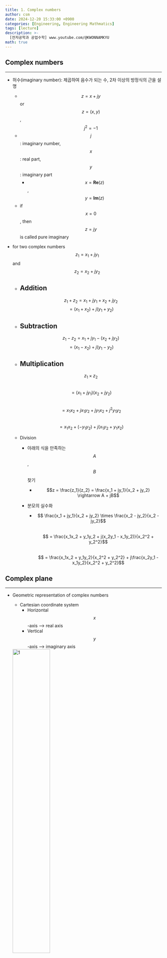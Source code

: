 ```yaml
---
title: 1. Complex numbers
author: csm
date: 2024-12-20 15:33:00 +0900
categories: [Engineering, Engineering Mathmatics]
tags: [lecture]
description: >-
  [전자공학과 공업수학] www.youtube.com/@KWONNAMKYU
math: true
---
```


## Complex numbers
---
- 허수(imaginary number): 제곱하여 음수가 되는 수, 2차 이상의 방정식의 근을 설명
  - $$ z = x + jy$$ or $$z = (x, y) $$, $$j^{2} = -1$$     
  - $$j$$ : imaginary number, $$x$$ : real part, $$y$$ : imaginary part
    - $$x = \mathbf{Re}(z)$$, $$y = \textbf{Im}(z)$$
  - if $$x = 0$$, then $$z = jy$$ is called pure imaginary

- for two complex numbers $$z_{1} = x_{1} + jy_{1}$$ and $$z_{2} = x_{2} + jy_{2}$$
  - Addition
    - 
      $$z_{1} + z_{2} = x_{1} + jy_{1} + x_{2} + jy_{2}$$
      $$              = (x_{1} + x_{2}) + j(y_{1} + y_{2})$$  
      
  - Subtraction
    - 
      $$z_{1} - z_{2} = x_{1} + jy_{1} - (x_{2} + jy_{2})$$
      $$              = (x_{1} - x_{2}) + j(y_{1} - y_{2})$$
      
  - Multiplication
    - 
      $$z_{1} \times z_{2}$$  
      $$= (x_{1} + jy_{1})(x_{2} + jy_{2})$$    
      $$                   = x_{1}x_{2} + jx_{1}y_{2} + jy_{1}x_{2} + j^{2}y_{1}y_{2}$$  
      $$                   = x_{1}x_{2} + (-y_{1}y_{2}) + j(x_{1}y_{2} + y_{1}x_{2})$$  
      
  - Division
    - 아래의 식을 만족하는 $$A$$, $$B$$ 찾기
      - $$$$
        $$z = \frac{z_1}{z_2} = \frac{x_1 + jy_1}{x_2 + jy_2} \rightarrow A + jB$$  
      
    - 분모의 실수화
      - $$ \frac{x_1 + jy_1}{x_2 + jy_2} \times \frac{x_2 - jy_2}{x_2 - jy_2}$$  
        $$ = \frac{x_1x_2 + y_1y_2 + j(x_2y_1 - x_1y_2)}{x_2^2 + y_2^2}$$   
        $$ = \frac{x_1x_2 + y_1y_2}{x_2^2 + y_2^2} + j\frac{x_2y_1 - x_1y_2}{x_2^2 + y_2^2}$$
      

## Complex plane
---
- Geometric representation of complex numbers
  - Cartesian coordinate system
    - Horizontal $$x$$-axis ⟶ real axis
    - Vertical $$y$$-axis ⟶ imaginary axis
  <img src="https://i.ibb.co/CKywB2g/image.webp" alt="1" width="50%" height="50%"/>
 
- Visualization for addition and subtraction: 벡터의 덧셈, 뺄셈과 일치
  - Addition: $$z_{1} + z_{2} \rightarrow (x_{1} + x_{2}, y_{1} + y_{2})$$
  - Subtraction: $$z_{1} - z_{2} \rightarrow (x_{1} - x_{2}, y_{1} - y_{2})$$

## Complex conjugate numbers
---
- 켤레(conjugate) 복소수
  - 더했을 때와 곱했을 때 실수가 되게 하는 복소수 $$\bar{z}$$
  - $$z + \bar{z}$$: 실수, $$z \times \bar{z}$$: 실수
  - $$$$
    $$\bar{z} = x - jy$$
  - $$z$$* 로도 표기  
  <img src="https://i.ibb.co/gmwsvZX/image.webp" alt="2" width="50%" height="50%"/>    

## Polar form of complex numbers
---
- $$xy$$-coordinate ↔ Polar coordinate $$r$$, $$\theta$$
  - $$x = r cos\ \theta$$, $$y = r sin\ \theta$$
  <img src="https://i.ibb.co/c8jx5D3/image.webp" alt="3" width="80%" height="80%"/>     

- 벡터 관점에서 $$r$$의 의미: 벡터 $$(x, y)$$의 길이
- 복소 평면에서의 $$r$$
  - 원점에서 복소수 $$z$$ 까지의 거리
  - 복소수 $$z$$의 절댓값 또는 크기
    - $$$$
      $$\left|z\right| = r = \sqrt{x^{2} + y^{2}} = \sqrt{z\bar{z}}$$
  - $$ \left|z_{1} - z_{2}\right| \rightarrow $$
    $$z_{1}$$과 $$z_{2}$$ 사이의 거리
 
- 벡터 관점에서의 $$\theta$$의 의미: 벡터 $$(x, y)$$의 각도
- 복소 평면에서의 $$\theta$$
  - 양의 실수 측과 복소수 $$z$$ 사이의 각도
    - Argument of $$z \rightarrow arg\ z = \theta = tan^{-1}(\frac{y}{x})$$
    - 만족하는 각도가 무수히 많음 ($$\theta = \theta + 2n\pi$$)
    - Principal value $$Arg\ z$$ (특정 범위로 한정한 고유한 값)
      - $$$$
        $$-\pi < Arg\ z \leq \pi $$
      - $$arg\ z = Arg\ z + 2n\pi$$ ($$n$$은 모든 정수)

### Triangle inequality

- 수의 대소 관계
  - 복소수의 대소 관계를 구분할 수 없으나, 복소수의 절댓값은 크기를 구분할 수 있다. ⟶ 삼각 부등식
- Triangle inequality (삼각 부등식)
  - $$$$
    $$\left|z_{1} + z_{2}\right| \leq \left|z_{1}\right| + \left|z_{2}\right|$$
  - Generalized triangle inequality:
    $$\left|z_{1} + z_{2} + \cdots + z_{n}\right| \leq \left|z_{1}\right| + \left|z_{2}\right| + \cdots + \left|z_{n}\right|$$
 
### Euler's formula
- Euler's formula
  - Relationship between the **trigonometric functions** and the **complex exponetial function**
  - **$$e^{j\theta} = cos\ \theta + j\ sin\ \theta$$**
    - **$$e^{-j\pi} = -1$$**
    <img src="https://i.ibb.co/PF6p3VJ/image.webp" alt="4" width="50%" height="50%"/>  
    
- 오일러 공식을 이용한 복소수 표현
  - $$z = x + jy$$   
    $$\rightarrow r\ cos\ \theta + jr\ sin\ \theta$$  
    $$\rightarrow r \times (cos\ \theta + j\ sin\ \theta) = r \times e^{j\theta} = \left|z\right| \times e^{j(arg\ z)}$$

### Multiplication and division in polar form
- Multiplication in polar form
  - $$z_{1} = r_{1}(cos\ \theta_{1} + j\ sin\ \theta_{1})$$ and $$z_{2} = r_{2}(cos\ \theta_{2} + j\ sin\ \theta_{2})$$
  - $$z_{1}z_{2}$$  
    $$= r_{1}r_{2}(cos\ \theta_{1} + j\ sin\ \theta_{1})(cos\ \theta_{2} + j\ sin\ \theta_{2})$$  
    $$= r_{1}r_{2}(cos\ \theta_{1}cos\ \theta_{2} - sin\ \theta_{1}sin\ \theta_{2} + j(cos\ \theta_{1}sin\ \theta_{2} + sin\ \theta_{1}cos\ \theta_{2}))$$  
    $$= r_{1}r_{2}(cos(\theta_{1} + \theta_{2}) + j\ sin(\theta_{1} + \theta_{2}))$$
  - $$\left|z_{1}z_{2}\right| = r_{1}r_{2} = \left|z_{1}\right|\left|z_{2}\right|$$  
    $$arg(z_{1}z_{2}) = \theta_{1} + \theta_{2} = arg\ z_{1} + arg\ z_{2}$$
    
- Division in polar form
  - $$\left|\frac{z_{1}}{z_{2}}\right| = \frac{r_{1}}{r_{2}} = \frac{\left|z_{1}\right|}{\left|z_{2}\right|}$$  
    $$arg(\frac{z_{1}}{z_{2}}) = \theta_{1} - \theta_{2} = arg\ z_{1} - arg\ z_{2}$$

- Multiplication and division in polar form(with Euler's formula)
  - Multiplication
    - Polar: $$z_{1}z_{2} = r_{1}r_{2}(cos(\theta_{1} + \theta_{2}) + j\ sin(\theta_{1} + \theta_{2})) = r_{1}r_{2}e^{j(\theta_{1}+\theta_{2})}$$
    - Euler: $$z_{1}z_{2} = r_{1}e^{j\theta_{1}}r_{2}e^{j\theta_{2}} = r_{1}r_{2}e^{j\theta_{1}}e^{j\theta_{2}}$$
  - Division
    - Polar: $$\frac{z_{1}}{z_{2}} = \frac{r_{1}}{r_{2}}(cos(\theta_{1} - \theta_{2}) + j\ sin(\theta_{1} - \theta_{2})) = \frac{r_{1}}{r_{2}}e^{j(\theta_{1}-\theta_{2})}$$  
    - Euler: $$\frac{z_{1}}{z_{2}} = \frac{r_{1}e^{j\theta_{1}}}{r_{2}e^{j\theta_{2}}} = \frac{r_{1}}{r_{2}} \cdot \frac{e^{j\theta_{1}}}{e^{j\theta_{2}}}$$
  
## Roots
---
- 3차 방정식 $$x^{3} = 1$$의 해
  - 인수분해 및 근의 공식 활용
    - $$$$
      $$x^{3} - 1 = (x-1)(x^{2}+x+1) = 0\ \rightarrow\ x = 1, \frac{-1 + \sqrt{3}j}{2}, \frac{-1 - \sqrt{3}j}{2}$$
  - 복소수의 polar form 활용
    - $$x^{3} = e^{j(0+2k\pi)}$$ ($$r$$ = 1)  
      $$\rightarrow (x^{3})^{\frac{1}{3}} = (e^{j(0+2k\pi)})^{\frac{1}{3}}$$   
      $$\rightarrow x = e^{j(0+\frac{2k\pi}{3})}$$  
      $$\rightarrow k = 0, 1, 2$$ 일 때, $$0$$ ~ $$2\pi$$의 범위  
    - $$k = 0$$, $$e^{j0}$$ = 1  
      $$k = 1$$, $$e^{j\frac{2\pi}{3}} = cos\frac{2\pi}{3} + j\ sin\frac{2\pi}{3} = \frac{-1 + \sqrt{3}j}{2}$$  
      $$k = 2$$, $$e^{j\frac{4\pi}{3}} = cos\frac{4\pi}{3} + j\ sin\frac{4\pi}{3} = \frac{-1 - \sqrt{3}j}{2}$$
      
- 미지수 $$w$$와 복소수 $$z$$에 대한 방정식의 해
  $$w^{n} = z$$
  1. 미지수 $$w$$와 복소수 $$z$$를 polar form으로 표현   
       $$w = R(cos\ \phi + j\ sin\ \phi) = Re^{j\phi}$$   
       $$z = r(cos\ \theta + j\ sin\ \theta) = re^{j\theta}$$    
  2. 방정식의 양변에 $$1/n$$ 제곱  
       $$w = z^{1/n}$$  
       $$Re^{j\phi} = (re^{j\theta})^{1/n} = \sqrt[n]{r} \cdot e^{\frac{j(\theta+2k\pi)}{n}}$$  
  3. $$R$$과 $$\phi$$ 정리  
       $$R = \sqrt[n]{r}$$  
       $$\phi = \frac{\theta+2k\pi}{n}$$, ($$k$$는 정수)  

- $$\sqrt[n]{1}$$: $$n^{th}$$ root of unity
  - $$n$$제곱하여 1이 되는 $$n$$개의 복소수
    - $$$$
      $$\sqrt[n]{1} = e^{j\frac{2k\pi}{n}} = cos\frac{2k\pi}{n} + j\ sin\frac{2k\pi}{n}$$
    - $$$$
      $$k = 0, 1,\ \cdots\ , n - 1$$
  - $$n$$이 $$360^{\circ}$$의 약수일 경우, 원을 $$n$$등분 하는 복소수들로 구성
  - $$k = 1$$일 때의 해를 $$\omega$$라 하면, $$\sqrt[n]{1} = 1, \omega, \omega^{2}, \cdots,\omega^{n-1}$$
  <img src="https://i.ibb.co/qBcFzNg/image.webp" alt="5" width="120%" height="120%"/>
  
